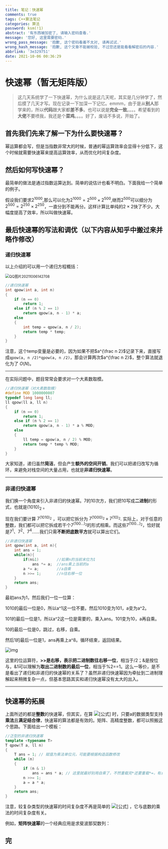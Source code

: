 ```yaml
---
title: 笔记：快速幂
comments: true
tags: C++算法笔记
categories: 算法
password: ksm(!1)
abstract: '有东西被加密了, 请输入密码查看.'
message: '您好, 这里需要密码.'
wrong_pass_message: '抱歉, 这个密码看着不太对, 请再试试.'
wrong_hash_message: '抱歉, 这个文章不能被校验, 不过您还是能看看解密后的内容.'
abbrlink: '3e329751'
date: 2021-10-06 00:36:29
---
```


# 快速幂（暂无矩阵版）

> 这几天系统学了一下快速幂，为什么说是这几天呢，其实是几分钟学了，然后摸了几天才写。现在记录一下加深一下记忆。emmm，由于是从**别人**那学来的，所以**代码**跟大家都**差不多**。也可以说是**完全一致**。。。。希望看到的**大佬**不要喷我，我还是个**菜鸡**。。。。好了，废话不多说，开始了。

## 首先我们先来了解一下为什么要快速幂？

幂运算都会写，但是当指数非常大的时候，普通的幂运算效率会显得十分低下，这个时候就需要快速幂来提高运算效率，从而优化时间复杂度。

## 然后如何写快速幂？

最简单的做法是通过指数运算达到。简单的说估计也看不明白。下面我给一个简单的例子。

假设我们要求$2^{1000}$,那么可以化为$2^{1000}=2^{500}\times2^{500}$,继而$2^{500}$可以细分为$2^{500}=2^{250}\times 2^{250}$，一直分到不能再分。这样计算比单纯的$2\times2$快了不少。大幅度提高了效率，所以叫做快速幂。

## 最后快速幂的写法和调优（以下内容从知乎中搬过来并略作修改）

### 递归快速幂

以上介绍的可以用一个递归方程概括：

<img src="D:\blog\Kilzo.github.io\source\_posts\笔记：快速幂\QQ图片20211006142708.png" alt="QQ图片20211006142708" style="zoom:80%;" />

```c++
//递归快速幂
int qpow(int a, int n)
{
    if (n == 0)
        return 1;
    else if (n % 2 == 1)
        return qpow(a, n - 1) * a;
    else
    {
        int temp = qpow(a, n / 2);
        return temp * temp;
    }
}
```

注意，这个temp变量是必要的，因为如果不把$a^{\frac n 2}$记录下来，直接写成`qpow(a, n /2)*qpow(a, n /2)`，那会计算两次$a^{\frac n 2}$，整个算法就退化为了 $O(N)$。

---

在实际问题中，题目常常会要求对一个大素数取模。

```C++
//递归快速幂（对大素数取模）
#define MOD 1000000007
typedef long long ll;
ll qpow(ll a, ll n)
{
    if (n == 0)
        return 1;
    else if (n % 2 == 1)
        return qpow(a, n - 1) * a % MOD;
    else
    {
        ll temp = qpow(a, n / 2) % MOD;
        return temp * temp % MOD;
    }
}
```

大家知道，递归虽然**简洁**，但会产生**额外的空间开销**。我们可以把递归改写为循环，来避免对栈空间的大量占用，也就是**非递归快速幂**。

---

### 非递归快速幂

我们换一个角度来引入非递归的快速幂。7的10次方，我们把10写成**二进制**的形式，也就是$(1010)_2$ 。

现在我们要计算 $7^{(1010)_2}$ ，可以把它拆分为  $7^{(1000)_2}\times7^{(10)_2}$. 实际上，对于任意的整数，我们都可以把它拆成若干个$7^{(100…)_2}$的形式相乘。而这些$7^{(100…)_2}$，恰好就是$7^1$、$7^2$、$7^4$……我们只需**不断把底数平方**就可以算出它们。

```C++
//非递归快速幂
int qpow(int a, int n){
    int ans = 1;
    while(n){
        if(n&1)        //如果n的当前末位为1
            ans *= a;  //ans乘上当前的a
        a *= a;        //a自乘
        n >>= 1;       //n往右移一位
    }
    return ans;
}
```

最初ans为1，然后我们一位一位算：

1010的最后一位是0，所以a^1这一位不要。然后1010变为101，a变为a^2。

101的最后一位是1，所以a^2这一位是需要的，乘入ans。101变为10，a再自乘。

10的最后一位是0，跳过，右移，自乘。

然后1的最后一位是1，ans再乘上a^8。循环结束，返回结果。

![img](https://pic3.zhimg.com/80/v2-e99e321dcff33699093cde2876424dbe_1440w.jpg)

这里的位运算符，**>>**是右移，表示把二进制数**往右移一位**，相当于/2；&是按位与，&1可以理解为**取出二进制数的最后一位**，相当于%2==1。这么一等价，是不是看出了递归和非递归的快速幂的关系了？虽然非递归快速幂因为牵扯到二进制理解起来稍微复杂一点，但基本思路其实和递归快速幂没有太大的出入。

------

## 快速幂的拓展

上面所述的都是**整数**的快速幂，但其实，在算 ![[公式]](https://www.zhihu.com/equation?tex=a%5En) 时，只要a的数据类型支持**乘法**且**满足结合律**，快速幂的算法都是有效的。矩阵、高精度整数，都可以照搬这个思路。下面给出一个模板：

```C++
//泛型的非递归快速幂
template <typename T>
T qpow(T a, ll n)
{
    T ans = 1; // 赋值为乘法单位元，可能要根据构造函数修改
    while (n)
    {
        if (n & 1)
            ans = ans * a; // 这里就最好别用自乘了，不然重载完*还要重载*=，有点麻烦。
        n >>= 1;
        a = a * a;
    }
    return ans;
}
```

注意，较复杂类型的快速幂的时间复杂度不再是简单的 ![[公式]](https://www.zhihu.com/equation?tex=O%28%5Clog+n%29) ，它与底数的乘法的时间复杂度有关。

例如，**矩阵快速幂**的一个经典应用是求斐波那契数列：

## 完

